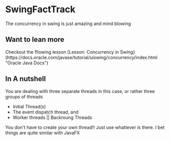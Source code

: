 # SwingFactTrack

<p>The concurrency in swing is just amazing and mind blowing</p>

## Want to lean more

<p>Checkout the fllowing lesson [Lesson: Concurrency in Swing](https://docs.oracle.com/javase/tutorial/uiswing/concurrency/index.html "Oracle Java Docs")</p>

## In A nutshell

<p>You are dealing with three separate threads in this case, or rather three groups of threads</p>

* Initial Thread(s)
* The event dispatch thread, and
* Worker threads || Backroung Threads

<p>You don't have to create your own thread!! Just use whattever is there. I bet things are quite similar with JavaFX</p>


